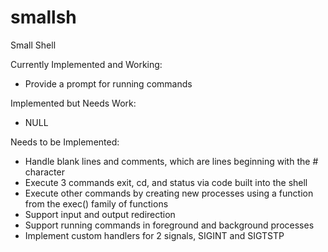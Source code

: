 # smallsh
Small Shell

Currently Implemented and Working:
- Provide a prompt for running commands

Implemented but Needs Work:
- NULL

Needs to be Implemented:
- Handle blank lines and comments, which are lines beginning with the # character
- Execute 3 commands exit, cd, and status via code built into the shell
- Execute other commands by creating new processes using a function from the exec() family of functions
- Support input and output redirection
- Support running commands in foreground and background processes
- Implement custom handlers for 2 signals, SIGINT and SIGTSTP

